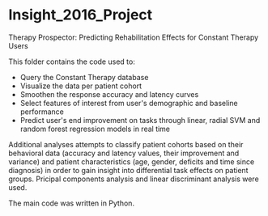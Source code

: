 # Insight_2016_Project

Therapy Prospector: Predicting Rehabilitation Effects for Constant Therapy Users

This folder contains the code used to:
- Query the Constant Therapy database 
- Visualize the data per patient cohort 
- Smoothen the response accuracy and latency curves
- Select features of interest from user's demographic and baseline performance
- Predict user's end improvement on tasks through linear, radial SVM and random forest regression models in real time

Additional analyses attempts to classify patient cohorts based on their behavioral data (accuracy and latency values, their improvement and variance) and patient characteristics (age, gender, deficits and time since diagnosis) in order to gain insight into differential task effects on patient groups. Pricipal components analysis and linear discriminant analysis were used.

The main code was written in Python.